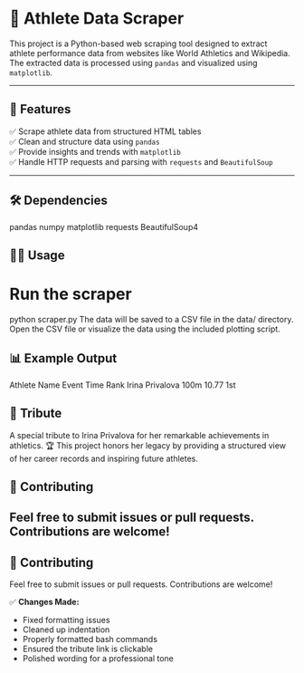 # 🏅 Athlete Data Scraper

This project is a Python-based web scraping tool designed to extract athlete performance data from websites like World Athletics and Wikipedia. The extracted data is processed using `pandas` and visualized using `matplotlib`.

---

## 🚀 Features
✅ Scrape athlete data from structured HTML tables  
✅ Clean and structure data using `pandas`  
✅ Provide insights and trends with `matplotlib`  
✅ Handle HTTP requests and parsing with `requests` and `BeautifulSoup`  

---
## 🛠️ Dependencies
pandas
numpy
matplotlib
requests
BeautifulSoup4

## 🏃‍♂️ Usage

# Run the scraper
python scraper.py
The data will be saved to a CSV file in the data/ directory.
Open the CSV file or visualize the data using the included plotting script.

## 📊 Example Output
Athlete Name	Event	Time	Rank
Irina Privalova	100m	10.77	1st

## 🌟 Tribute
A special tribute to Irina Privalova for her remarkable achievements in athletics. 🏆
This project honors her legacy by providing a structured view of her career records and inspiring future athletes.

## 🤝 Contributing
Feel free to submit issues or pull requests. Contributions are welcome!
---
## 🤝 Contributing
Feel free to submit issues or pull requests. Contributions are welcome!

✅ **Changes Made:**  
- Fixed formatting issues  
- Cleaned up indentation  
- Properly formatted bash commands  
- Ensured the tribute link is clickable  
- Polished wording for a professional tone  





